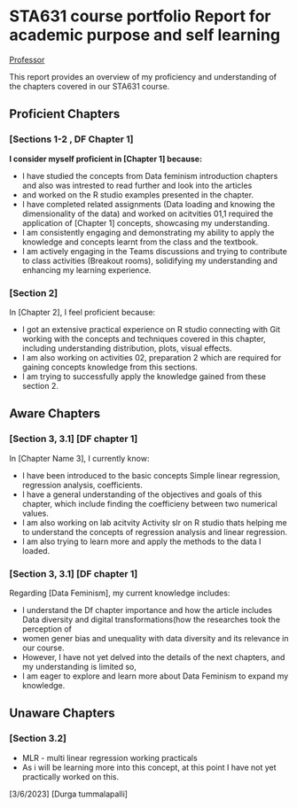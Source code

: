 # STA631 course portfolio Report for academic purpose and self learning

[Professor](https://github.com/dykesb)

This report provides an overview of my proficiency and understanding of the chapters covered in our STA631 course.

## Proficient Chapters

### [Sections 1-2 , DF Chapter 1]

**I consider myself proficient in [Chapter 1] because:**
- I have studied the concepts from Data feminism introduction chapters and also was intrested to read further and look into the articles
- and worked on the R studio examples presented in the chapter.
- I have completed related assignments (Data loading and knowing the dimensionality of the data) and worked on acitvities 01,1 required the application of [Chapter 1] concepts, showcasing my understanding.
- I am consistently engaging and demonstrating my ability to apply the knowledge and concepts learnt from the class and the textbook.
- I am actively engaging in the Teams discussions and trying to contribute to class activities (Breakout rooms), solidifying my understanding and enhancing my learning experience.

### [Section 2]

In [Chapter 2], I feel proficient because:
- I got an extensive practical experience on R studio connecting with Git working with the concepts and techniques covered in this chapter, including understanding distribution, plots, visual effects.
- I am also working on activities 02, preparation 2 which are required for gaining concepts knowledge from this sections.
- I am trying to successfully apply the knowledge gained from these section 2.

## Aware Chapters

### [Section 3, 3.1] [DF chapter 1]

In [Chapter Name 3], I currently know:
- I have been introduced to the basic concepts Simple linear regression, regression analysis, coefficients.
- I have a general understanding of the objectives and goals of this chapter, which include finding the coefficieny between two numerical values.
- I am also working on lab acitvity Activity slr on R studio thats helping me to understand the concepts of regression analysis and linear regression.
- I am also trying to learn more and apply the methods to the data I loaded.

### [Section 3, 3.1] [DF chapter 1]

Regarding [Data Feminism], my current knowledge includes:
- I understand the Df chapter importance and how the article includes Data diversity and digital transformations(how the researches took the perception of 
- women gener bias and unequality with data diversity and its relevance in our course.
- However, I have not yet delved into the details of the next chapters, and my understanding is limited so,
- I am eager to explore and learn more about Data Feminism to expand my knowledge.

## Unaware Chapters

### [Section 3.2]
- MLR - multi linear regression working practicals
- As i will be learning more into this concept, at this point I have not yet practically worked on this.


[3/6/2023]
[Durga tummalapalli]
